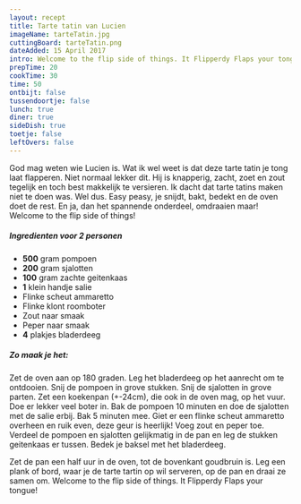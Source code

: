```yaml
---
layout: recept
title: Tarte tatin van Lucien
imageName: tarteTatin.jpg
cuttingBoard: tarteTatin.png
dateAdded: 15 April 2017
intro: Welcome to the flip side of things. It Flipperdy Flaps your tongue!
prepTime: 20
cookTime: 30
time: 50
ontbijt: false
tussendoortje: false
lunch: true
diner: true
sideDish: true
toetje: false
leftOvers: false
---
```


God mag weten wie Lucien is. Wat ik wel weet is dat deze tarte tatin je tong laat flapperen. Niet normaal lekker dit. Hij is knapperig, zacht, zoet en zout tegelijk en toch best makkelijk te versieren. Ik dacht dat tarte tatins maken niet te doen was. Wel dus. Easy peasy, je snijdt, bakt, bedekt en de oven doet de rest. En ja, dan het spannende onderdeel, omdraaien maar! Welcome to the flip side of things!

##### Ingredienten voor <span class="personen">2</span> personen
* <b>500</b> gram pompoen
* <b>200</b> gram sjalotten
* <b>100</b> gram zachte geitenkaas
* <b>1</b> klein handje salie
* Flinke scheut ammaretto
* Flinke klont roomboter
* Zout naar smaak
* Peper naar smaak
* <b>4</b> plakjes bladerdeeg

##### Zo maak je het:
Zet de oven aan op 180 graden.
Leg het bladerdeeg op het aanrecht om te ontdooien.
Snij de pompoen in grove stukken.
Snij de sjalotten in grove parten.
Zet een koekenpan (+-24cm), die ook in de oven mag, op het vuur. Doe er lekker veel boter in. Bak de pompoen 10 minuten en doe de sjalotten met de salie erbij. Bak 5 minuten mee. Giet er een flinke scheut ammaretto overheen en ruik even, deze geur is heerlijk! Voeg zout en peper toe. Verdeel de pompoen en sjalotten gelijkmatig in de pan en leg de stukken geitenkaas er tussen.
Bedek je baksel met het bladerdeeg.

Zet de pan een half uur in de oven, tot de bovenkant goudbruin is.
Leg een plank of bord, waar je de tarte tartin op wil serveren, op de pan en draai ze samen om. Welcome to the flip side of things. It Flipperdy Flaps your tongue!
